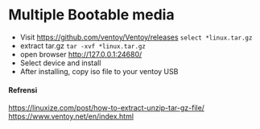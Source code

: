 # Multiple Bootable media

- Visit <https://github.com/ventoy/Ventoy/releases> `select *linux.tar.gz`
- extract tar.gz `tar -xvf *linux.tar.gz`
- open browser <http://127.0.0.1:24680/>
- Select device and install
- After installing, copy iso file to your ventoy USB

#### Refrensi
<https://linuxize.com/post/how-to-extract-unzip-tar-gz-file/>
<https://www.ventoy.net/en/index.html>
